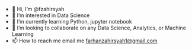 - 👋 Hi, I’m @fzahirsyah
- 👀 I’m interested in Data Science
- 🌱 I’m currently learning Python, jupyter notebook
- 💞️ I’m looking to collaborate on any Data Science, Analytics, or Machine Learning
- 📫 How to reach me email me farhanzahirsyah1@gmail.com

<!---
fzahirsyah/fzahirsyah is a ✨ special ✨ repository because its `README.md` (this file) appears on your GitHub profile.
You can click the Preview link to take a look at your changes.
--->
